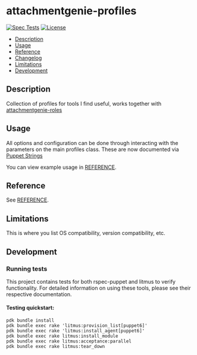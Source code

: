 # attachmentgenie-profiles

[![Spec Tests](https://github.com/attachmentgenie/attachmentgenie-profiles/actions/workflows/spec.yml/badge.svg)](https://github.com/attachmentgenie/attachmentgenie-profiles/actions/workflows/spec.yml)
[![License](https://img.shields.io/github/license/attachmentgenie/attachmentgenie-profiles?stype=popout)](https://github.com/attachmentgenie/attachmentgenie-profiles/blob/master/LICENSE)

- [Description](#description)
- [Usage](#usage)
- [Reference](#reference)
- [Changelog](#changelog)
- [Limitations](#limitations)
- [Development](#development)

## Description

Collection of profiles for tools I find useful, works together with [attachmentgenie-roles](https://github.com/attachmentgenie-roles)

## Usage

All options and configuration can be done through interacting with the parameters
on the main profiles class.
These are now documented via [Puppet Strings](https://github.com/puppetlabs/puppet-strings)

You can view example usage in [REFERENCE](REFERENCE.md).

## Reference

See [REFERENCE](REFERENCE.md).

## Limitations

This is where you list OS compatibility, version compatibility, etc.

## Development

### Running tests

This project contains tests for both rspec-puppet and litmus to verify functionality. For detailed information on using these tools, please see their respective documentation.

#### Testing quickstart:

```
pdk bundle install
pdk bundle exec rake 'litmus:provision_list[puppet6]'
pdk bundle exec rake 'litmus:install_agent[puppet6]'
pdk bundle exec rake litmus:install_module
pdk bundle exec rake litmus:acceptance:parallel
pdk bundle exec rake litmus:tear_down
